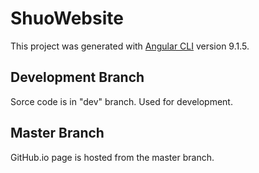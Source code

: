 # ShuoWebsite

This project was generated with [Angular CLI](https://github.com/angular/angular-cli) version 9.1.5.

## Development Branch

Sorce code is in "dev" branch. Used for development.

## Master Branch

GitHub.io page is hosted from the master branch.
